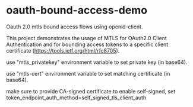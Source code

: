 # oauth-bound-access-demo
Oauth 2.0 mtls bound access flows using openid-client.

This project demonstrates the usage of MTLS for OAuth2.0 Client Authentication and for bounding access tokens to a specific client certificate (https://tools.ietf.org/html/rfc8705).
 
use "mtls_privatekey" environment variable to set private key (in base64).

use "mtls-cert" environment variable to set matching certificate (in base64).

make sure to provide CA-signed certificate 
to enable self-signed, set token_endpoint_auth_method=self_signed_tls_client_auth

